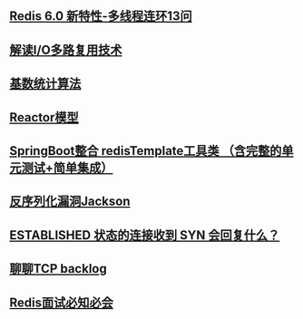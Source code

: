 ## [Redis 6.0 新特性-多线程连环13问](https://mp.weixin.qq.com/s/FZu3acwK6zrCBZQ_3HoUgw)

## [解读I/O多路复用技术 ](https://www.jianshu.com/p/db5da880154a)

## [基数统计算法](https://phabricator.internetapi.cn/phame/post/view/12/%E5%9F%BA%E6%95%B0%E7%BB%9F%E8%AE%A1%E7%AE%97%E6%B3%95%E4%B9%8Bhyperloglog/)

## [Reactor模型](https://jishuin.proginn.com/p/763bfbd58a63)

## [SpringBoot整合 redisTemplate工具类 （含完整的单元测试+简单集成）](https://blog.csdn.net/sdrfengmi/article/details/103693212?utm_medium=distribute.pc_relevant.none-task-blog-2~default~baidujs_title~default-0.no_search_link&spm=1001.2101.3001.4242.1)

## [反序列化漏洞Jackson](https://0range228.github.io/%E3%80%90%E5%8F%8D%E5%BA%8F%E5%88%97%E5%8C%96%E6%BC%8F%E6%B4%9E%E3%80%91Jackson/)

## [ESTABLISHED 状态的连接收到 SYN 会回复什么？](https://juejin.cn/post/6844904081387945997)

## [聊聊TCP backlog](https://juejin.cn/post/6844904071367753736)

## [Redis面试必知必会](https://juejin.cn/post/6844903865918160903)

